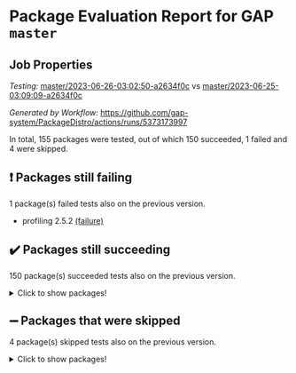 # Package Evaluation Report for GAP `master`

## Job Properties

*Testing:* [master/2023-06-26-03:02:50-a2634f0c](https://github.com/gap-system/PackageDistro/blob/data/reports/master/2023-06-26-03:02:50-a2634f0c) vs [master/2023-06-25-03:09:09-a2634f0c](https://github.com/gap-system/PackageDistro/blob/data/reports/master/2023-06-25-03:09:09-a2634f0c)

*Generated by Workflow:* https://github.com/gap-system/PackageDistro/actions/runs/5373173997

In total, 155 packages were tested, out of which 150 succeeded, 1 failed and 4 were skipped.

## :exclamation: Packages still failing

1 package(s) failed tests also on the previous version.
- profiling 2.5.2 [(failure)](https://github.com/gap-system/PackageDistro/actions/runs/5373173997/jobs/9747462160)

## :heavy_check_mark: Packages still succeeding

150 package(s) succeeded tests also on the previous version.
<details><summary>Click to show packages!</summary>

- 4ti2interface 2023.02-04 [(success)](https://github.com/gap-system/PackageDistro/actions/runs/5373173997/jobs/9747456432)
- ace 5.6.2 [(success)](https://github.com/gap-system/PackageDistro/actions/runs/5373173997/jobs/9747456482)
- aclib 1.3.2 [(success)](https://github.com/gap-system/PackageDistro/actions/runs/5373173997/jobs/9747456537)
- agt 0.3.1 [(success)](https://github.com/gap-system/PackageDistro/actions/runs/5373173997/jobs/9747456596)
- alnuth 3.2.1 [(success)](https://github.com/gap-system/PackageDistro/actions/runs/5373173997/jobs/9747456634)
- anupq 3.3.0 [(success)](https://github.com/gap-system/PackageDistro/actions/runs/5373173997/jobs/9747456680)
- atlasrep 2.1.6 [(success)](https://github.com/gap-system/PackageDistro/actions/runs/5373173997/jobs/9747456715)
- autodoc 2023.06.19 [(success)](https://github.com/gap-system/PackageDistro/actions/runs/5373173997/jobs/9747456771)
- automata 1.15 [(success)](https://github.com/gap-system/PackageDistro/actions/runs/5373173997/jobs/9747456811)
- automgrp 1.3.2 [(success)](https://github.com/gap-system/PackageDistro/actions/runs/5373173997/jobs/9747456852)
- autpgrp 1.11 [(success)](https://github.com/gap-system/PackageDistro/actions/runs/5373173997/jobs/9747456904)
- cap 2023.06-04 [(success)](https://github.com/gap-system/PackageDistro/actions/runs/5373173997/jobs/9747456954)
- caratinterface 2.3.5 [(success)](https://github.com/gap-system/PackageDistro/actions/runs/5373173997/jobs/9747457008)
- cddinterface 2022.11.01 [(success)](https://github.com/gap-system/PackageDistro/actions/runs/5373173997/jobs/9747457071)
- circle 1.6.6 [(success)](https://github.com/gap-system/PackageDistro/actions/runs/5373173997/jobs/9747457123)
- classicpres 1.22 [(success)](https://github.com/gap-system/PackageDistro/actions/runs/5373173997/jobs/9747457163)
- cohomolo 1.6.11 [(success)](https://github.com/gap-system/PackageDistro/actions/runs/5373173997/jobs/9747457208)
- congruence 1.2.5 [(success)](https://github.com/gap-system/PackageDistro/actions/runs/5373173997/jobs/9747457245)
- corelg 1.56 [(success)](https://github.com/gap-system/PackageDistro/actions/runs/5373173997/jobs/9747457285)
- crime 1.6 [(success)](https://github.com/gap-system/PackageDistro/actions/runs/5373173997/jobs/9747457333)
- crisp 1.4.6 [(success)](https://github.com/gap-system/PackageDistro/actions/runs/5373173997/jobs/9747457373)
- crypting 0.10.4 [(success)](https://github.com/gap-system/PackageDistro/actions/runs/5373173997/jobs/9747457416)
- cryst 4.1.26 [(success)](https://github.com/gap-system/PackageDistro/actions/runs/5373173997/jobs/9747457455)
- crystcat 1.1.10 [(success)](https://github.com/gap-system/PackageDistro/actions/runs/5373173997/jobs/9747457495)
- ctbllib 1.3.6 [(success)](https://github.com/gap-system/PackageDistro/actions/runs/5373173997/jobs/9747457526)
- cubefree 1.19 [(success)](https://github.com/gap-system/PackageDistro/actions/runs/5373173997/jobs/9747457578)
- curlinterface 2.3.2 [(success)](https://github.com/gap-system/PackageDistro/actions/runs/5373173997/jobs/9747457637)
- cvec 2.8.1 [(success)](https://github.com/gap-system/PackageDistro/actions/runs/5373173997/jobs/9747457685)
- datastructures 0.3.0 [(success)](https://github.com/gap-system/PackageDistro/actions/runs/5373173997/jobs/9747457741)
- deepthought 1.0.6 [(success)](https://github.com/gap-system/PackageDistro/actions/runs/5373173997/jobs/9747457799)
- design 1.8 [(success)](https://github.com/gap-system/PackageDistro/actions/runs/5373173997/jobs/9747457842)
- difsets 2.3.1 [(success)](https://github.com/gap-system/PackageDistro/actions/runs/5373173997/jobs/9747457892)
- digraphs 1.6.2 [(success)](https://github.com/gap-system/PackageDistro/actions/runs/5373173997/jobs/9747457942)
- edim 1.3.7 [(success)](https://github.com/gap-system/PackageDistro/actions/runs/5373173997/jobs/9747457980)
- example 4.3.4 [(success)](https://github.com/gap-system/PackageDistro/actions/runs/5373173997/jobs/9747458029)
- examplesforhomalg 2023.02-04 [(success)](https://github.com/gap-system/PackageDistro/actions/runs/5373173997/jobs/9747458073)
- factint 1.6.3 [(success)](https://github.com/gap-system/PackageDistro/actions/runs/5373173997/jobs/9747458124)
- ferret 1.0.9 [(success)](https://github.com/gap-system/PackageDistro/actions/runs/5373173997/jobs/9747458186)
- fga 1.5.0 [(success)](https://github.com/gap-system/PackageDistro/actions/runs/5373173997/jobs/9747458249)
- fining 1.5.5 [(success)](https://github.com/gap-system/PackageDistro/actions/runs/5373173997/jobs/9747458300)
- float 1.0.3 [(success)](https://github.com/gap-system/PackageDistro/actions/runs/5373173997/jobs/9747458345)
- format 1.4.3 [(success)](https://github.com/gap-system/PackageDistro/actions/runs/5373173997/jobs/9747458398)
- forms 1.2.9 [(success)](https://github.com/gap-system/PackageDistro/actions/runs/5373173997/jobs/9747458444)
- fplsa 1.2.6 [(success)](https://github.com/gap-system/PackageDistro/actions/runs/5373173997/jobs/9747458496)
- fr 2.4.12 [(success)](https://github.com/gap-system/PackageDistro/actions/runs/5373173997/jobs/9747458539)
- francy 2.0.3 [(success)](https://github.com/gap-system/PackageDistro/actions/runs/5373173997/jobs/9747458583)
- fwtree 1.3 [(success)](https://github.com/gap-system/PackageDistro/actions/runs/5373173997/jobs/9747458622)
- gapdoc 1.6.6 [(success)](https://github.com/gap-system/PackageDistro/actions/runs/5373173997/jobs/9747458670)
- gauss 2023.02-04 [(success)](https://github.com/gap-system/PackageDistro/actions/runs/5373173997/jobs/9747458718)
- gaussforhomalg 2023.02-04 [(success)](https://github.com/gap-system/PackageDistro/actions/runs/5373173997/jobs/9747458755)
- gbnp 1.0.5 [(success)](https://github.com/gap-system/PackageDistro/actions/runs/5373173997/jobs/9747458813)
- generalizedmorphismsforcap 2023.03-01 [(success)](https://github.com/gap-system/PackageDistro/actions/runs/5373173997/jobs/9747458871)
- genss 1.6.8 [(success)](https://github.com/gap-system/PackageDistro/actions/runs/5373173997/jobs/9747458926)
- gradedmodules 2023.02-04 [(success)](https://github.com/gap-system/PackageDistro/actions/runs/5373173997/jobs/9747458988)
- gradedringforhomalg 2023.02-04 [(success)](https://github.com/gap-system/PackageDistro/actions/runs/5373173997/jobs/9747459033)
- grape 4.9.0 [(success)](https://github.com/gap-system/PackageDistro/actions/runs/5373173997/jobs/9747459070)
- groupoids 1.73 [(success)](https://github.com/gap-system/PackageDistro/actions/runs/5373173997/jobs/9747459128)
- grpconst 2.6.4 [(success)](https://github.com/gap-system/PackageDistro/actions/runs/5373173997/jobs/9747459193)
- guarana 0.96.3 [(success)](https://github.com/gap-system/PackageDistro/actions/runs/5373173997/jobs/9747459236)
- guava 3.18 [(success)](https://github.com/gap-system/PackageDistro/actions/runs/5373173997/jobs/9747459290)
- hap 1.56 [(success)](https://github.com/gap-system/PackageDistro/actions/runs/5373173997/jobs/9747459344)
- hapcryst 0.1.15 [(success)](https://github.com/gap-system/PackageDistro/actions/runs/5373173997/jobs/9747459385)
- hecke 1.5.3 [(success)](https://github.com/gap-system/PackageDistro/actions/runs/5373173997/jobs/9747459437)
- help 3.5 [(success)](https://github.com/gap-system/PackageDistro/actions/runs/5373173997/jobs/9747459493)
- homalg 2023.02-05 [(success)](https://github.com/gap-system/PackageDistro/actions/runs/5373173997/jobs/9747459544)
- homalgtocas 2023.02-04 [(success)](https://github.com/gap-system/PackageDistro/actions/runs/5373173997/jobs/9747459588)
- idrel 2.45 [(success)](https://github.com/gap-system/PackageDistro/actions/runs/5373173997/jobs/9747459633)
- images 1.3.1 [(success)](https://github.com/gap-system/PackageDistro/actions/runs/5373173997/jobs/9747459698)
- intpic 0.3.0 [(success)](https://github.com/gap-system/PackageDistro/actions/runs/5373173997/jobs/9747459745)
- io 4.8.1 [(success)](https://github.com/gap-system/PackageDistro/actions/runs/5373173997/jobs/9747459802)
- io_forhomalg 2023.02-04 [(success)](https://github.com/gap-system/PackageDistro/actions/runs/5373173997/jobs/9747459850)
- irredsol 1.4.4 [(success)](https://github.com/gap-system/PackageDistro/actions/runs/5373173997/jobs/9747459894)
- json 2.1.1 [(success)](https://github.com/gap-system/PackageDistro/actions/runs/5373173997/jobs/9747459953)
- jupyterkernel 1.5.0 [(success)](https://github.com/gap-system/PackageDistro/actions/runs/5373173997/jobs/9747460023)
- jupyterviz 1.5.6 [(success)](https://github.com/gap-system/PackageDistro/actions/runs/5373173997/jobs/9747460090)
- kan 1.35 [(success)](https://github.com/gap-system/PackageDistro/actions/runs/5373173997/jobs/9747460165)
- kbmag 1.5.11 [(success)](https://github.com/gap-system/PackageDistro/actions/runs/5373173997/jobs/9747460236)
- laguna 3.9.6 [(success)](https://github.com/gap-system/PackageDistro/actions/runs/5373173997/jobs/9747460310)
- liealgdb 2.2.1 [(success)](https://github.com/gap-system/PackageDistro/actions/runs/5373173997/jobs/9747460375)
- liepring 2.8 [(success)](https://github.com/gap-system/PackageDistro/actions/runs/5373173997/jobs/9747460437)
- liering 2.4.2 [(success)](https://github.com/gap-system/PackageDistro/actions/runs/5373173997/jobs/9747460507)
- linearalgebraforcap 2023.06-02 [(success)](https://github.com/gap-system/PackageDistro/actions/runs/5373173997/jobs/9747460566)
- localizeringforhomalg 2023.02-04 [(success)](https://github.com/gap-system/PackageDistro/actions/runs/5373173997/jobs/9747460631)
- loops 3.4.3 [(success)](https://github.com/gap-system/PackageDistro/actions/runs/5373173997/jobs/9747460693)
- lpres 1.0.3 [(success)](https://github.com/gap-system/PackageDistro/actions/runs/5373173997/jobs/9747460753)
- majoranaalgebras 1.5.1 [(success)](https://github.com/gap-system/PackageDistro/actions/runs/5373173997/jobs/9747460818)
- mapclass 1.4.6 [(success)](https://github.com/gap-system/PackageDistro/actions/runs/5373173997/jobs/9747460875)
- matgrp 0.70 [(success)](https://github.com/gap-system/PackageDistro/actions/runs/5373173997/jobs/9747460932)
- matricesforhomalg 2023.02-04 [(success)](https://github.com/gap-system/PackageDistro/actions/runs/5373173997/jobs/9747460996)
- modisom 2.5.4 [(success)](https://github.com/gap-system/PackageDistro/actions/runs/5373173997/jobs/9747461066)
- modulepresentationsforcap 2023.06-02 [(success)](https://github.com/gap-system/PackageDistro/actions/runs/5373173997/jobs/9747461140)
- modules 2023.02-04 [(success)](https://github.com/gap-system/PackageDistro/actions/runs/5373173997/jobs/9747461190)
- monoidalcategories 2023.05-03 [(success)](https://github.com/gap-system/PackageDistro/actions/runs/5373173997/jobs/9747461257)
- nconvex 2022.09-01 [(success)](https://github.com/gap-system/PackageDistro/actions/runs/5373173997/jobs/9747461320)
- nilmat 1.4.2 [(success)](https://github.com/gap-system/PackageDistro/actions/runs/5373173997/jobs/9747461386)
- nock 1.5 [(success)](https://github.com/gap-system/PackageDistro/actions/runs/5373173997/jobs/9747461451)
- normalizinterface 1.3.6 [(success)](https://github.com/gap-system/PackageDistro/actions/runs/5373173997/jobs/9747461517)
- nq 2.5.10 [(success)](https://github.com/gap-system/PackageDistro/actions/runs/5373173997/jobs/9747461583)
- numericalsgps 1.3.1 [(success)](https://github.com/gap-system/PackageDistro/actions/runs/5373173997/jobs/9747461648)
- openmath 11.5.3 [(success)](https://github.com/gap-system/PackageDistro/actions/runs/5373173997/jobs/9747461706)
- orb 4.9.0 [(success)](https://github.com/gap-system/PackageDistro/actions/runs/5373173997/jobs/9747461768)
- packagemanager 1.4.1 [(success)](https://github.com/gap-system/PackageDistro/actions/runs/5373173997/jobs/9747461821)
- patternclass 2.4.3 [(success)](https://github.com/gap-system/PackageDistro/actions/runs/5373173997/jobs/9747461871)
- permut 2.0.4 [(success)](https://github.com/gap-system/PackageDistro/actions/runs/5373173997/jobs/9747461924)
- polenta 1.3.10 [(success)](https://github.com/gap-system/PackageDistro/actions/runs/5373173997/jobs/9747461975)
- polymaking 0.8.6 [(success)](https://github.com/gap-system/PackageDistro/actions/runs/5373173997/jobs/9747462057)
- primgrp 3.4.4 [(success)](https://github.com/gap-system/PackageDistro/actions/runs/5373173997/jobs/9747462104)
- qpa 1.34 [(success)](https://github.com/gap-system/PackageDistro/actions/runs/5373173997/jobs/9747462212)
- quagroup 1.8.3 [(success)](https://github.com/gap-system/PackageDistro/actions/runs/5373173997/jobs/9747462274)
- radiroot 2.9 [(success)](https://github.com/gap-system/PackageDistro/actions/runs/5373173997/jobs/9747462339)
- rcwa 4.7.1 [(success)](https://github.com/gap-system/PackageDistro/actions/runs/5373173997/jobs/9747462390)
- rds 1.8 [(success)](https://github.com/gap-system/PackageDistro/actions/runs/5373173997/jobs/9747462443)
- recog 1.4.2 [(success)](https://github.com/gap-system/PackageDistro/actions/runs/5373173997/jobs/9747462493)
- repndecomp 1.3.0 [(success)](https://github.com/gap-system/PackageDistro/actions/runs/5373173997/jobs/9747462544)
- repsn 3.1.1 [(success)](https://github.com/gap-system/PackageDistro/actions/runs/5373173997/jobs/9747462599)
- resclasses 4.7.3 [(success)](https://github.com/gap-system/PackageDistro/actions/runs/5373173997/jobs/9747462648)
- ringsforhomalg 2023.02-05 [(success)](https://github.com/gap-system/PackageDistro/actions/runs/5373173997/jobs/9747462701)
- sco 2023.02-04 [(success)](https://github.com/gap-system/PackageDistro/actions/runs/5373173997/jobs/9747462759)
- scscp 2.4.1 [(success)](https://github.com/gap-system/PackageDistro/actions/runs/5373173997/jobs/9747462807)
- semigroups 5.2.1 [(success)](https://github.com/gap-system/PackageDistro/actions/runs/5373173997/jobs/9747462862)
- sglppow 2.3 [(success)](https://github.com/gap-system/PackageDistro/actions/runs/5373173997/jobs/9747462916)
- sgpviz 0.999.5 [(success)](https://github.com/gap-system/PackageDistro/actions/runs/5373173997/jobs/9747462974)
- simpcomp 2.1.14 [(success)](https://github.com/gap-system/PackageDistro/actions/runs/5373173997/jobs/9747463024)
- singular 2023.02.09 [(success)](https://github.com/gap-system/PackageDistro/actions/runs/5373173997/jobs/9747463067)
- sl2reps 1.1 [(success)](https://github.com/gap-system/PackageDistro/actions/runs/5373173997/jobs/9747463119)
- sla 1.5.3 [(success)](https://github.com/gap-system/PackageDistro/actions/runs/5373173997/jobs/9747463187)
- smallgrp 1.5.3 [(success)](https://github.com/gap-system/PackageDistro/actions/runs/5373173997/jobs/9747463240)
- smallsemi 0.6.13 [(success)](https://github.com/gap-system/PackageDistro/actions/runs/5373173997/jobs/9747463276)
- sonata 2.9.6 [(success)](https://github.com/gap-system/PackageDistro/actions/runs/5373173997/jobs/9747463313)
- sophus 1.27 [(success)](https://github.com/gap-system/PackageDistro/actions/runs/5373173997/jobs/9747463366)
- spinsym 1.5.2 [(success)](https://github.com/gap-system/PackageDistro/actions/runs/5373173997/jobs/9747463423)
- standardff 0.9.4 [(success)](https://github.com/gap-system/PackageDistro/actions/runs/5373173997/jobs/9747463477)
- symbcompcc 1.3.2 [(success)](https://github.com/gap-system/PackageDistro/actions/runs/5373173997/jobs/9747463523)
- thelma 1.3 [(success)](https://github.com/gap-system/PackageDistro/actions/runs/5373173997/jobs/9747463572)
- tomlib 1.2.9 [(success)](https://github.com/gap-system/PackageDistro/actions/runs/5373173997/jobs/9747463616)
- toolsforhomalg 2023.05-01 [(success)](https://github.com/gap-system/PackageDistro/actions/runs/5373173997/jobs/9747463672)
- toric 1.9.5 [(success)](https://github.com/gap-system/PackageDistro/actions/runs/5373173997/jobs/9747463706)
- toricvarieties 2022.07.13 [(success)](https://github.com/gap-system/PackageDistro/actions/runs/5373173997/jobs/9747463758)
- transgrp 3.6.4 [(success)](https://github.com/gap-system/PackageDistro/actions/runs/5373173997/jobs/9747463808)
- ugaly 4.0.3 [(success)](https://github.com/gap-system/PackageDistro/actions/runs/5373173997/jobs/9747463861)
- unipot 1.5 [(success)](https://github.com/gap-system/PackageDistro/actions/runs/5373173997/jobs/9747463907)
- unitlib 4.2.0 [(success)](https://github.com/gap-system/PackageDistro/actions/runs/5373173997/jobs/9747463963)
- utils 0.82 [(success)](https://github.com/gap-system/PackageDistro/actions/runs/5373173997/jobs/9747464007)
- uuid 0.7 [(success)](https://github.com/gap-system/PackageDistro/actions/runs/5373173997/jobs/9747464073)
- walrus 0.9991 [(success)](https://github.com/gap-system/PackageDistro/actions/runs/5373173997/jobs/9747464136)
- wedderga 4.10.4 [(success)](https://github.com/gap-system/PackageDistro/actions/runs/5373173997/jobs/9747464187)
- xmod 2.91 [(success)](https://github.com/gap-system/PackageDistro/actions/runs/5373173997/jobs/9747464227)
- xmodalg 1.23 [(success)](https://github.com/gap-system/PackageDistro/actions/runs/5373173997/jobs/9747464272)
- yangbaxter 0.10.3 [(success)](https://github.com/gap-system/PackageDistro/actions/runs/5373173997/jobs/9747464320)
- zeromqinterface 0.14 [(success)](https://github.com/gap-system/PackageDistro/actions/runs/5373173997/jobs/9747464357)
</details>

## :heavy_minus_sign: Packages that were skipped

4 package(s) skipped tests also on the previous version.
<details><summary>Click to show packages!</summary>

- browse 1.8.21 [(skipped)](https://github.com/gap-system/PackageDistro/actions/runs/5373173997/jobs/9747288069)
- itc 1.5.1 [(skipped)](https://github.com/gap-system/PackageDistro/actions/runs/5373173997/jobs/9747288069)
- polycyclic 2.16 [(skipped)](https://github.com/gap-system/PackageDistro/actions/runs/5373173997/jobs/9747288069)
- xgap 4.31 [(skipped)](https://github.com/gap-system/PackageDistro/actions/runs/5373173997/jobs/9747288069)
</details>

